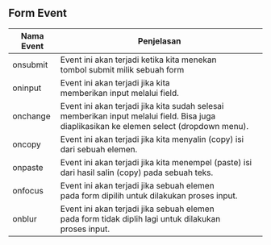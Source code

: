 ## Form Event
| Nama Event   | Penjelasan |
| ------------ | ------------------------------------------------------------- |
| onsubmit     | Event ini akan terjadi ketika kita menekan tombol submit milik sebuah form |
| oninput      | Event ini akan terjadi jika kita memberikan input melalui field. |
| onchange     | Event ini akan terjadi jika kita sudah selesai memberikan input melalui field. Bisa juga diaplikasikan ke elemen select (dropdown menu). |
| oncopy       | Event ini akan terjadi jika kita menyalin (copy) isi dari sebuah elemen. |
| onpaste      | Event ini akan terjadi jika kita menempel (paste) isi dari hasil salin (copy) pada sebuah teks. |
| onfocus      | Event ini akan terjadi jika sebuah elemen pada form dipilih untuk dilakukan proses input.| 
| onblur       | Event ini akan terjadi jika sebuah elemen pada form tidak diplih lagi untuk dilakukan proses input.|